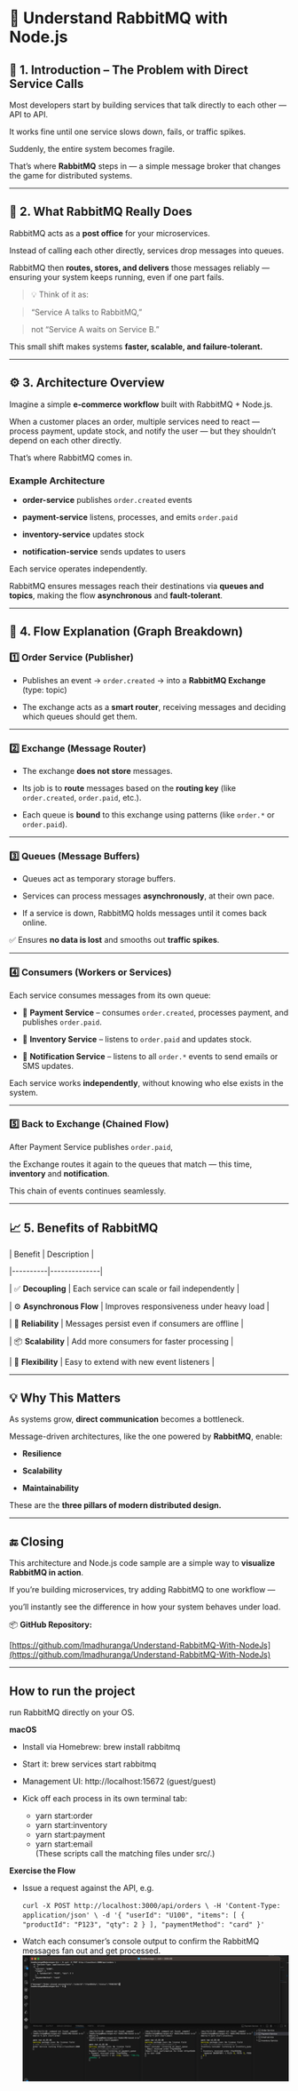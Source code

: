 # 🐇 Understand RabbitMQ with Node.js

  

## 🧱 1. Introduction – The Problem with Direct Service Calls

  

Most developers start by building services that talk directly to each other — API to API.

It works fine until one service slows down, fails, or traffic spikes.

Suddenly, the entire system becomes fragile.

  

That’s where **RabbitMQ** steps in — a simple message broker that changes the game for distributed systems.

  

---

  

## 🔁 2. What RabbitMQ Really Does

  

RabbitMQ acts as a **post office** for your microservices.

  

Instead of calling each other directly, services drop messages into queues.

RabbitMQ then **routes, stores, and delivers** those messages reliably — ensuring your system keeps running, even if one part fails.

  

> 💡 Think of it as:

> “Service A talks to RabbitMQ,”

> not “Service A waits on Service B.”

  

This small shift makes systems **faster, scalable, and failure-tolerant.**

  

---

  

## ⚙️ 3. Architecture Overview

  

Imagine a simple **e-commerce workflow** built with RabbitMQ + Node.js.

  

When a customer places an order, multiple services need to react — process payment, update stock, and notify the user — but they shouldn’t depend on each other directly.

  

That’s where RabbitMQ comes in.

  

### Example Architecture

  

-  **order-service** publishes `order.created` events

-  **payment-service** listens, processes, and emits `order.paid`

-  **inventory-service** updates stock

-  **notification-service** sends updates to users

  

Each service operates independently.

RabbitMQ ensures messages reach their destinations via **queues and topics**, making the flow **asynchronous** and **fault-tolerant**.

  

---

  

## 🔄 4. Flow Explanation (Graph Breakdown)

  

### 1️⃣ Order Service (Publisher)

  

- Publishes an event → `order.created` → into a **RabbitMQ Exchange** (type: topic)

- The exchange acts as a **smart router**, receiving messages and deciding which queues should get them.

  

---

  

### 2️⃣ Exchange (Message Router)

  

- The exchange **does not store** messages.

- Its job is to **route** messages based on the **routing key** (like `order.created`, `order.paid`, etc.).

- Each queue is **bound** to this exchange using patterns (like `order.*` or `order.paid`).

  

---

  

### 3️⃣ Queues (Message Buffers)

  

- Queues act as temporary storage buffers.

- Services can process messages **asynchronously**, at their own pace.

- If a service is down, RabbitMQ holds messages until it comes back online.

  

✅ Ensures **no data is lost** and smooths out **traffic spikes**.

  

---

  

### 4️⃣ Consumers (Workers or Services)

  

Each service consumes messages from its own queue:

  

- 🏦 **Payment Service** – consumes `order.created`, processes payment, and publishes `order.paid`.

- 🏬 **Inventory Service** – listens to `order.paid` and updates stock.

- 📩 **Notification Service** – listens to all `order.*` events to send emails or SMS updates.

  

Each service works **independently**, without knowing who else exists in the system.

  

---

  

### 5️⃣ Back to Exchange (Chained Flow)

  

After Payment Service publishes `order.paid`,

the Exchange routes it again to the queues that match — this time, **inventory** and **notification**.

  

This chain of events continues seamlessly.

  

---

  

## 📈 5. Benefits of RabbitMQ

  

| Benefit | Description |

|----------|--------------|

| ✅ **Decoupling** | Each service can scale or fail independently |

| ⚙️ **Asynchronous Flow** | Improves responsiveness under heavy load |

| 💾 **Reliability** | Messages persist even if consumers are offline |

| 📦 **Scalability** | Add more consumers for faster processing |

| 🧠 **Flexibility** | Easy to extend with new event listeners |

  

---

  

## 💡 Why This Matters

  

As systems grow, **direct communication** becomes a bottleneck.

Message-driven architectures, like the one powered by **RabbitMQ**, enable:

  

-  **Resilience**

-  **Scalability**

-  **Maintainability**

  

These are the **three pillars of modern distributed design.**

  

---

  

## 🔚 Closing

  

This architecture and Node.js code sample are a simple way to **visualize RabbitMQ in action**.

If you’re building microservices, try adding RabbitMQ to one workflow —

you’ll instantly see the difference in how your system behaves under load.

  

📦 **GitHub Repository:**

[https://github.com/lmadhuranga/Understand-RabbitMQ-With-NodeJs](https://github.com/lmadhuranga/Understand-RabbitMQ-With-NodeJs)

  

---


## How to run the project 
run RabbitMQ directly on your OS.

**macOS**

-   Install via Homebrew:  brew install rabbitmq
-   Start it:  brew services start rabbitmq
-   Management UI:  http://localhost:15672  (guest/guest)

-   Kick off each process in its own terminal tab:
    -   yarn start:order
    -   yarn start:inventory
    -   yarn start:payment
    -   yarn start:email  
        (These scripts call the matching files under  src/.)

**Exercise the Flow**

-   Issue a request against the API, e.g.
    
    `curl -X POST http://localhost:3000/api/orders \
  -H 'Content-Type: application/json' \
  -d '{
    "userId": "U100",
    "items": [
      { "productId": "P123", "qty": 2 }
    ],
    "paymentMethod": "card"
  }'
`
    
-   Watch each consumer’s console output to confirm the RabbitMQ messages fan out and get processed.
![enter image description here](https://raw.githubusercontent.com/lmadhuranga/Understand-RabbitMQ-With-NodeJs/refs/heads/main/preview.png)
